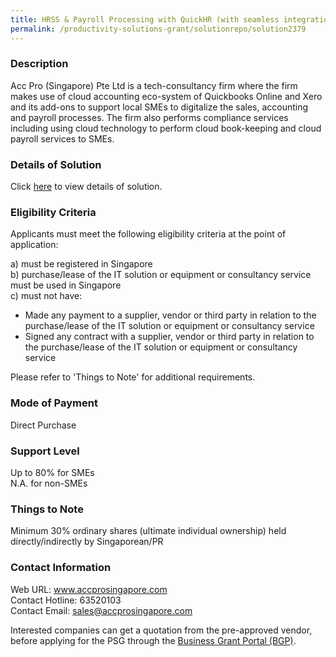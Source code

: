 ```yaml
---
title: HRSS & Payroll Processing with QuickHR (with seamless integration to QBO and Xero) - Digital Payroll Processing and Year-end Payroll Submission Services (12 Pax)
permalink: /productivity-solutions-grant/solutionrepo/solution2379
---
```


### Description

Acc Pro (Singapore) Pte Ltd is a tech-consultancy firm where the firm makes use of cloud accounting eco-system of Quickbooks Online and Xero and its add-ons to support local SMEs to digitalize the sales, accounting and payroll processes. The firm also performs compliance services including using cloud technology to perform cloud book-keeping and cloud payroll services to SMEs.

### Details of Solution

Click <a href='https://www.gobusiness.gov.sg/images/psg/Desensitised_Acc_Pro_HRSS_Payroll_20210136_Annex_3_Part_3.pdf' target='_blank' rel='noopener'>here</a> to view details of solution.

### Eligibility Criteria

Applicants must meet the following eligibility criteria at the point of application:

a) must be registered in Singapore <br>
b) purchase/lease of the IT solution or equipment or consultancy service must be used in Singapore <br>
c) must not have:
- Made any payment to a supplier, vendor or third party in relation to the purchase/lease of the IT solution or equipment or consultancy service
- Signed any contract with a supplier, vendor or third party in relation to the purchase/lease of the IT solution or equipment or consultancy service

Please refer to 'Things to Note' for additional requirements.

### Mode of Payment
Direct Purchase

### Support Level
Up to 80% for SMEs <br>
N.A. for non-SMEs

### Things to Note
Minimum 30% ordinary shares (ultimate individual ownership) held directly/indirectly by Singaporean/PR

### Contact Information
Web URL: www.accprosingapore.com <br>Contact Hotline: 63520103 <br>Contact Email: sales@accprosingapore.com <br>

Interested companies can get a quotation from the pre-approved vendor, before applying for the PSG through the <a target='_blank' rel='noopener' href='https://www.businessgrants.gov.sg/'>Business Grant Portal (BGP)</a>.
